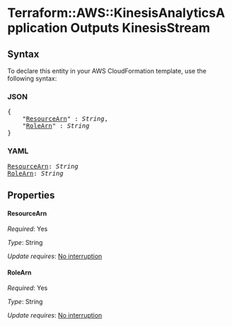 # Terraform::AWS::KinesisAnalyticsApplication Outputs KinesisStream

## Syntax

To declare this entity in your AWS CloudFormation template, use the following syntax:

### JSON

<pre>
{
    "<a href="#resourcearn" title="ResourceArn">ResourceArn</a>" : <i>String</i>,
    "<a href="#rolearn" title="RoleArn">RoleArn</a>" : <i>String</i>
}
</pre>

### YAML

<pre>
<a href="#resourcearn" title="ResourceArn">ResourceArn</a>: <i>String</i>
<a href="#rolearn" title="RoleArn">RoleArn</a>: <i>String</i>
</pre>

## Properties

#### ResourceArn

_Required_: Yes

_Type_: String

_Update requires_: [No interruption](https://docs.aws.amazon.com/AWSCloudFormation/latest/UserGuide/using-cfn-updating-stacks-update-behaviors.html#update-no-interrupt)

#### RoleArn

_Required_: Yes

_Type_: String

_Update requires_: [No interruption](https://docs.aws.amazon.com/AWSCloudFormation/latest/UserGuide/using-cfn-updating-stacks-update-behaviors.html#update-no-interrupt)


